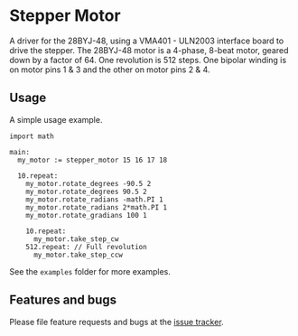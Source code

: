 # Stepper Motor

A driver for the 28BYJ-48, using a VMA401 - ULN2003 interface 
board to drive the stepper. The 28BYJ-48 motor is a 4-phase, 
8-beat motor, geared down by a factor of 64. One revolution is
512 steps. One bipolar winding is on motor pins 1 & 3 and the 
other on motor pins 2 & 4. 

## Usage

A simple usage example.

```
import math

main:
  my_motor := stepper_motor 15 16 17 18
  
  10.repeat:
    my_motor.rotate_degrees -90.5 2
    my_motor.rotate_degrees 90.5 2
    my_motor.rotate_radians -math.PI 1
    my_motor.rotate_radians 2*math.PI 1
    my_motor.rotate_gradians 100 1
    
    10.repeat:
      my_motor.take_step_cw
    512.repeat: // Full revolution
      my_motor.take_step_ccw
```

See the `examples` folder for more examples.

## Features and bugs

Please file feature requests and bugs at the [issue tracker][tracker].

[tracker]: https://github.com/nilwes/28BYJ-48/issues
